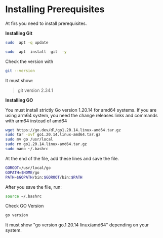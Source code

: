 # Installing Prerequisites

At firs you need to install prerequisites.&#x20;

**Installing Git**

```bash
sudo  apt -q update
```

```bash
sudo  apt  install  git  -y
```

Check the version with

```bash
git --version
```

It must show:

> git version 2.34.1



**Installing GO**

You must install strictly Go version 1.20.14 for amd64 systems. If you are using arm64 system, you need the change releases links and commands with arm64 instead of amd64

```bash
wget https://go.dev/dl/go1.20.14.linux-amd64.tar.gz
sudo tar -xvf go1.20.14.linux-amd64.tar.gz
sudo mv go /usr/local
sudo rm go1.20.14.linux-amd64.tar.gz
sudo nano ~/.bashrc
```

At the end of the file, add these lines and save the file.

```bash
GOROOT=/usr/local/go
GOPATH=$HOME/go
PATH=$GOPATH/bin:$GOROOT/bin:$PATH
```

After you save the file, run:

```bash
source ~/.bashrc
```

Check GO Version&#x20;

```bash
go version
```

It must show "go version go.1.20.14 linux/amd64" depending on your system.


